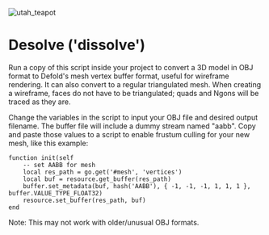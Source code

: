 ![utah_teapot](https://github.com/Wolfe2x7/Desolve/assets/72348938/1151225f-dd9f-4b3e-aa6c-c26b97ea1902)
# Desolve ('dissolve')
Run a copy of this script inside your project to convert a 3D model in OBJ format to Defold's mesh vertex buffer format, useful for wireframe rendering. It can also convert to a regular triangulated mesh. When creating a wireframe, faces do not have to be triangulated; quads and Ngons will be traced as they are.

Change the variables in the script to input your OBJ file and desired output filename. The buffer file will include a dummy stream named "aabb". Copy and paste those values to a script to enable frustum culling for your new mesh, like this example:
```
function init(self
	-- set AABB for mesh
	local res_path = go.get('#mesh', 'vertices')
	local buf = resource.get_buffer(res_path)
	buffer.set_metadata(buf, hash('AABB'), { -1, -1, -1, 1, 1, 1 }, buffer.VALUE_TYPE_FLOAT32)
	resource.set_buffer(res_path, buf)
end
```

Note: This may not work with older/unusual OBJ formats.
